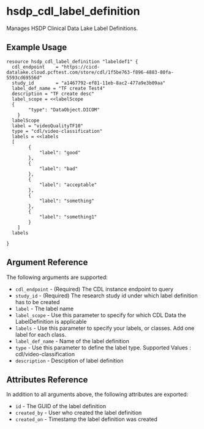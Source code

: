 # hsdp_cdl_label_definition

Manages HSDP Clinical Data Lake Label Definitions.

## Example Usage

```hcl
resource hsdp_cdl_label_definition "labeldef1" {
  cdl_endpoint    = "https://cicd-datalake.cloud.pcftest.com/store/cdl/1f5be763-f896-4883-80fa-5593cd69556d"
  study_id        = "a1467792-ef81-11eb-8ac2-477a9e3b09aa"
  label_def_name = "TF create Test4"
  description = "TF create desc"  
  label_scope = <<labelScope
  {
        "type": "DataObject.DICOM"
    }
  labelScope
  label = "videoQualityTF10"
  type = "cdl/video-classification"
  labels = <<labels
  [
        {
            "label": "good"
        },
        {
            "label": "bad"
        },
        {
            "label": "acceptable"
        },
        {
            "label": "something"
        },
        {
            "label": "something1"
        }
    ]
  labels

}
```


## Argument Reference

The following arguments are supported:

* `cdl_endpoint` - (Required) The CDL instance endpoint to query
* `study_id` - (Required) The research study id under which label definition has to be created
* `label` -  The label name
* `label_scope` -	Use this parameter to specify for which CDL Data the LabelDefinition is applicable
* `labels` - 	Use this parameter to specify your labels, or classes. Add one label for each class.
* `label_def_name` - Name of the label definition
* `type` - 	Use this parameter to define the label type. Supported Values : cdl/video-classification
* `description` - Desciption of label definition

## Attributes Reference

In addition to all arguments above, the following attributes are exported:

* `id` - The GUID of the label definition
* `created_by` - User who created the label definition
* `created_on` - Timestamp the label definition was created